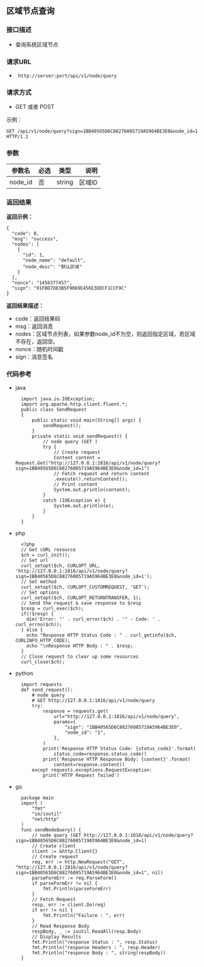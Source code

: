 ## 区域节点查询


### 接口描述

- 查询系统区域节点

### 请求URL

- ` http://server:port/api/v1/node/query `
      
### 请求方式

- GET 或者 POST  

示例：

    GET /api/v1/node/query?sign=1BB40565D6C88276085719A5964BE3E0&node_id=1 HTTP/1.1

### 参数

| 参数名 | 必选 | 类型 | 说明 |
|---|:---|:---:|---:|
| node_id | 否 | string |区域ID |

### 返回结果

**返回示例：**

    {
      "code": 0,
      "msg": "success",
      "nodes": [
        {
          "id": 1,
          "node_name": "default",
          "node_desc": "默认区域"
        }
      ],
      "nonce": "1456377457",
      "sign": "91FBD7D83B5F9069E456E3DDCF1CCF9C"
    }

**返回结果描述：**

- code：返回结果码
- msg：返回消息
- nodes：区域节点列表，如果参数node_id不为空，则返回指定区域，若区域不存在，返回空。
- nonce：随机时间戳
- sign：消息签名


### 代码参考

- java


        import java.io.IOException;
        import org.apache.http.client.fluent.*;
        public class SendRequest
        {
            public static void main(String[] args) {
                sendRequest();
            }
            private static void sendRequest() {
                // node query (GET )
                try {
                    // Create request
                    Content content = Request.Get("http://127.0.0.1:1816/api/v1/node/query?sign=1BB40565D6C88276085719A5964BE3E0&node_id=1")
                    // Fetch request and return content
                    .execute().returnContent();
                    // Print content
                    System.out.println(content);
                }
                catch (IOException e) {
                    System.out.println(e); 
                }
            }
        }


- php


        <?php
        // Get cURL resource
        $ch = curl_init();
        // Set url
        curl_setopt($ch, CURLOPT_URL, 'http://127.0.0.1:1816/api/v1/node/query?sign=1BB40565D6C88276085719A5964BE3E0&node_id=1');
        // Set method
        curl_setopt($ch, CURLOPT_CUSTOMREQUEST, 'GET');
        // Set options
        curl_setopt($ch, CURLOPT_RETURNTRANSFER, 1);
        // Send the request & save response to $resp
        $resp = curl_exec($ch);
        if(!$resp) {
          die('Error: "' . curl_error($ch) . '" - Code: ' . curl_errno($ch));
        } else {
          echo "Response HTTP Status Code : " . curl_getinfo($ch, CURLINFO_HTTP_CODE);
          echo "\nResponse HTTP Body : " . $resp;
        }
        // Close request to clear up some resources
        curl_close($ch);



- python


        import requests
        def send_request():
            # node query
            # GET http://127.0.0.1:1816/api/v1/node/query
            try:
                response = requests.get(
                    url="http://127.0.0.1:1816/api/v1/node/query",
                    params={
                        "sign": "1BB40565D6C88276085719A5964BE3E0",
                        "node_id": "1",
                    },
                )
                print('Response HTTP Status Code: {status_code}'.format(
                    status_code=response.status_code))
                print('Response HTTP Response Body: {content}'.format(
                    content=response.content))
            except requests.exceptions.RequestException:
                print('HTTP Request failed')


- go


        package main
        import (
            "fmt"
            "io/ioutil"
            "net/http"
        )
        func sendNodeQuery() {
            // node query (GET http://127.0.0.1:1816/api/v1/node/query?sign=1BB40565D6C88276085719A5964BE3E0&node_id=1)
            // Create client
            client := &http.Client{}
            // Create request
            req, err := http.NewRequest("GET", "http://127.0.0.1:1816/api/v1/node/query?sign=1BB40565D6C88276085719A5964BE3E0&node_id=1", nil)
            parseFormErr := req.ParseForm()
            if parseFormErr != nil {
                fmt.Println(parseFormErr)
            }
            // Fetch Request
            resp, err := client.Do(req)
            if err != nil {
                fmt.Println("Failure : ", err)
            }
            // Read Response Body
            respBody, _ := ioutil.ReadAll(resp.Body)
            // Display Results
            fmt.Println("response Status : ", resp.Status)
            fmt.Println("response Headers : ", resp.Header)
            fmt.Println("response Body : ", string(respBody))
        }



